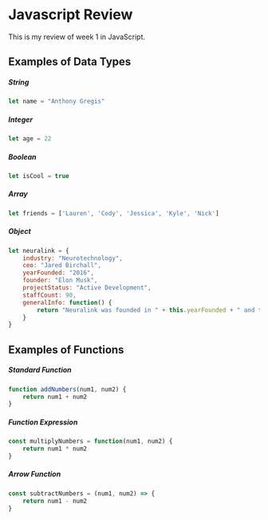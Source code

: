 # Javascript Review
This is my review of week 1 in JavaScript.

## Examples of Data Types

##### String
```javascript
let name = "Anthony Gregis"
```

##### Integer
```javascript
let age = 22
```

##### Boolean
```javascript
let isCool = true
```

##### Array
```javascript
let friends = ['Lauren', 'Cody', 'Jessica', 'Kyle', 'Nick']
```

##### Object
```javascript
let neuralink = {
    industry: "Neurotechnology",
    ceo: "Jared Birchall",
    yearFounded: "2016",
    founder: "Elon Musk",
    projectStatus: "Active Development",
    staffCount: 90,
    generalInfo: function() {
        return "Neuralink was founded in " + this.yearFounded + " and the current CEO is " + this.ceo + ". They are currently in " + this.projectStatus + " of the Neuralink device that will be embedded in people's brains."
    }
}
```

## Examples of Functions

##### Standard Function
```javascript
function addNumbers(num1, num2) {
    return num1 + num2
}
```

##### Function Expression
```javascript
const multiplyNumbers = function(num1, num2) {
    return num1 * num2
}
```

##### Arrow Function
```javascript
const subtractNumbers = (num1, num2) => {
    return num1 - num2
}
```